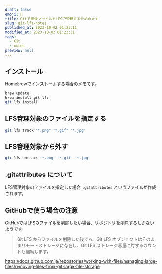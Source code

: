 ```yaml
---
draft: false
emoji: 🐙
title: Gitで画像ファイルをLFSで管理するためのメモ
slug: git-lfs-notes
published_at: 2023-10-02 01:23:11
modified_at: 2023-10-02 01:23:11
tags:
  - Git
  - notes
preview: null
---
```


## インストール

Homebrewでインストールする場合のメモです。

```sh
brew update
brew install git-lfs
git lfs install
```

## LFS管理対象のファイルを指定する

```sh
git lfs track "*.png" "*.gif" "*.jpg"
```

## LFS管理対象から外す

```sh
git lfs untrack "*.png" "*.gif" "*.jpg"
```

## .gitattributes について

LFS管理対象のファイルを指定した場合 `.gitattributes` というファイルが作成されます。

## GitHubで使う場合の注意

GitHubではLFSのファイルを削除したい場合、リポジトリを削除するしかないようです。

> Git LFS からファイルを削除した後でも、Git LFS オブジェクトはそのままリモートストレージに存在し、Git LFS ストレージ容量に対するカウントも継続します。

https://docs.github.com/ja/repositories/working-with-files/managing-large-files/removing-files-from-git-large-file-storage
